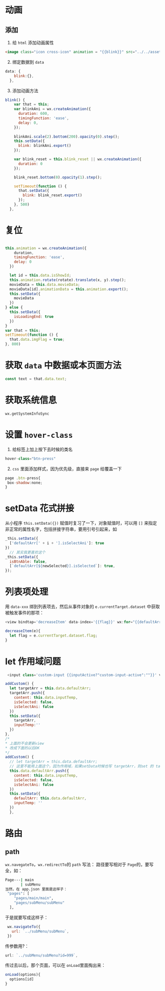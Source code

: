 # 动画
## 添加
1. 给 `html` 添加动画属性
```html
<image class="icon cross-icon" animation = "{{blink}}" src="../../assets/unlike.png"></image> 
```

2. 绑定数据到 `data`

```js
data: {
    blink:{},
  },
```
3. 添加动画方法

```js
blink() {
    var that = this;
    var blinkAni = wx.createAnimation({
      duration: 600,
      timingFunction: 'ease',
      delay: 0,
    });
    
    blinkAni.scale(2).bottom(200).opacity(0).step();
    this.setData({
      blink: blinkAni.export()
    });

    var blink_reset = this.blink_reset || wx.createAnimation({
      duration: 0
    });

    blink_reset.bottom(0).opacity(1).step();

    setTimeout(function () {
      that.setData({
        blink: blink_reset.export()
      });
    }, 500)
  },
```

# 复位

```js

this.animation = wx.createAnimation({
    duration,
    timingFunction: 'ease',
    delay: 0
  })

  let id = this.data.isShowId;
  this.animation.rotate(rotate).translate(x, y).step();
  movieData = this.data.movieData;
  movieData[id].animationData = this.animation.export();
  this.setData({
    movieData
  })
} else {
  this.setData({
    isLoadingEnd: true
  })
}
var that = this;
setTimeout(function () {
  that.data.imgFlag = true;
}, 800)
```

# 获取 `data` 中数据或本页面方法
```javascript
const text = that.data.text;
```


# 获取系统信息
`wx.getSystemInfoSync`


# 设置 `hover-class`
1. 给标签上加上按下去时候的类名
  ```javascript
  hover-class="btn-press"
  ```
2. `css` 里面添加样式，因为优先级，直接来 `page` 给覆盖一下
  ```javascript
  page .btn-press{
   box-shadow:none; 
  }
  ```


# setData 花式拼接

从小程序 `this.setData({})` 赋值时复习了一下，对象赋值时，可以用 `[]` 来指定非正常的属性名字，包括拼接字符串，要用引号引起来，如
```javascript
_this.setData({
  ['defaultArr[' + i + '].isSelectAni']: true
})
  // 其实我更喜欢这个
_this.setData({
  isBtnAble: false,
  [`defaultArr[${newSelected}].isSelected`]: true,
});
```



# 列表项处理

用 `data-xxx` 绑到列表项去，然后从事件对象的 `e.currentTarget.dataset` 中获取被触发事件的那项：

```javascript
<view bindtap='decreaseItem' data-index='{{flag}}' wx:for="{{defaultArr}}" wx:key="{{*this}}">

decreaseItem(e){
  let flag = e.currentTarget.dataset.flag;
}
```


# let 作用域问题
```javascript
 <input class='custom-input {{inputActive?"custom-input-active":""}}' value='{{inputTemp}}' type='text' bindblur='inputBlurEvt' bindinput='inputActiveEvt' placeholder='我要自己添加' maxlength='10'></input>

addCustom() {
  let targetArr = this.data.defaultArr;
  targetArr.push({
    content: this.data.inputTemp,
    isSelected: false,
    isSelectAni: false
  })
  this.setData({
    targetArr,
    inputTemp:''
  })
},
/*
* 上面的不会更新view
* 改成下面的以后OK
*/
addCustom() {
  // let targetArr = this.data.defaultArr;
  // 这里不能用上面这个，因为作用域，如果setData时候也写 targetArr，则set 的 targetArr 是没有 push 进数据之前的原来 targetArr，则不会更新view
  this.data.defaultArr.push({
    content: this.data.inputTemp,
    isSelected: false,
    isSelectAni: false
  })
  this.setData({
    defaultArr: this.data.defaultArr,
    inputTemp: ''
  })
  },
```


# 路由
## path
`wx.navegateTo`，`wx.redirectTo`的 `path` 写法：
路径要写相对于 `Page`的，要写全，如：
```bash
Page---| main
       | subMenu
当然，在 app.json 里面是这样子：
 "pages": [
    "pages/main/main",
    "pages/subMenu/subMenu"
  ],
```
于是就要写成这样子：

```javascript
 wx.navigateTo({
   url: `../subMenu/subMenu`,
 })
```

传参数用?：
```javascript
url: `../subMenu/subMenu?id=999`,
```

传过去以后，那个页面，可以在 `onLoad`里面掏出来：
```javascript
onLoad(options){
  options[id]
}
```

